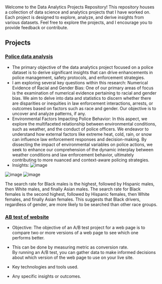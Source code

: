 
Welcome to the Data Analytics Projects Repository! This repository houses a collection of data science and analytics projects that I have worked on. Each project is designed to explore, analyze, and derive insights from various datasets. Feel free to explore the projects, and I encourage you to provide feedback or contribute.

## Projects

### [Police data analysis](link_to_project_1)
- The primary objective of the data analytics project focused on a police dataset is to derive significant insights that can drive enhancements in police management, safety protocols, and enforcement strategies.    
- I am exploring several key questions within this research:
Numerical Evidence of Racial and Gender Bias: One of our primary areas of focus is the examination of numerical evidence pertaining to racial and gender bias. We aim to delve into data and statistics to discern whether there are disparities or inequities in law enforcement interactions, arrests, or outcomes based on factors such as race and gender. Our objective is to uncover and analyze patterns, if any.     
- Environmental Factors Impacting Police Behavior: In this aspect, we explore the multifaceted relationship between environmental conditions, such as weather, and the conduct of police officers. We endeavor to understand how external factors like extreme heat, cold, rain, or snow can influence law enforcement responses and decision-making. By dissecting the impact of environmental variables on police actions, we seek to enhance our comprehension of the dynamic interplay between weather conditions and law enforcement behavior, ultimately contributing to more nuanced and context-aware policing strategies.
- Insights: 
![image](https://github.com/yassmin1/Analytics_Projects/assets/38767315/c8fd12c1-60b0-4b49-a8c1-f29766813364)


![image](https://github.com/yassmin1/Analytics_Projects/assets/38767315/b6a3c032-3045-4028-89e6-a6866cb1130d)
![image](https://github.com/yassmin1/Analytics_Projects/assets/38767315/2687c470-6f26-4d5f-9d36-472e4bea8083)

The search rate for Black males is the highest, followed by Hispanic males, then White males, and finally Asian males. The search rate for Black females is the second highest, followed by Hispanic females, then White females, and finally Asian females. This suggests that Black drivers, regardless of gender, are more likely to be searched than other race groups.



### [AB test of website](link_to_project_2)
- Objective: The objective of an A/B test project for a web page is to compare two or more versions of a web page to see which one performs better.
- This can be done by measuring metric as conversion rate.    
By running an A/B test, you can gather data to make informed decisions about which version of the web page to use on your live site. 

- Key technologies and tools used.
- Any specific insights or outcomes.
